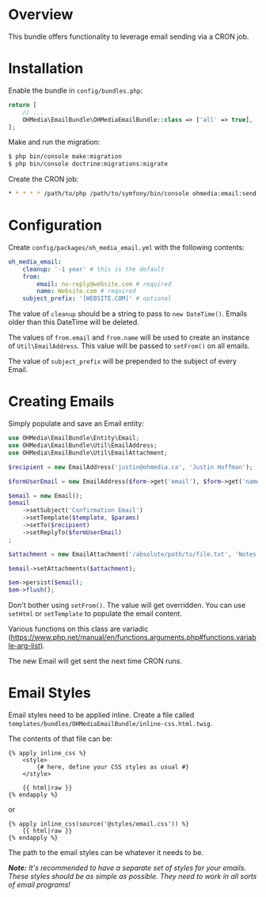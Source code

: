 # Overview

This bundle offers functionality to leverage email sending via a CRON job.

# Installation

Enable the bundle in `config/bundles.php`:

```php
return [
    // ...
    OHMedia\EmailBundle\OHMediaEmailBundle::class => ['all' => true],
];
```

Make and run the migration:

```bash
$ php bin/console make:migration
$ php bin/console doctrine:migrations:migrate
```

Create the CRON job:

```bash
* * * * * /path/to/php /path/to/symfony/bin/console ohmedia:email:send
```

# Configuration

Create `config/packages/oh_media_email.yml` with the following contents:

```yaml
oh_media_email:
    cleanup: '-1 year' # this is the default
    from:
        email: no-reply@website.com # required
        name: Website.com # required
    subject_prefix: '[WEBSITE.COM]' # optional
```

The value of `cleanup` should be a string to pass to `new DateTime()`. Emails
older than this DateTime will be deleted.

The values of `from.email` and `from.name` will be used to create an instance of
`Util\EmailAddress`. This value will be passed to `setFrom()` on all emails.

The value of `subject_prefix` will be prepended to the subject of every Email.

# Creating Emails

Simply populate and save an Email entity:

```php
use OHMedia\EmailBundle\Entity\Email;
use OHMedia\EmailBundle\Util\EmailAddress;
use OHMedia\EmailBundle\Util\EmailAttachment;

$recipient = new EmailAddress('justin@ohmedia.ca', 'Justin Hoffman');

$formUserEmail = new EmailAddress($form->get('email'), $form->get('name'));

$email = new Email();
$email
    ->setSubject('Confirmation Email')
    ->setTemplate($template, $params)
    ->setTo($recipient)
    ->setReplyTo($formUserEmail)
;

$attachment = new EmailAttachment('/absolute/path/to/file.txt', 'Notes');

$email->setAttachments($attachment);

$em->persist($email);
$em->flush();
```

Don't bother using `setFrom()`. The value will get overridden. You can use
`setHtml` or `setTemplate` to populate the email content.

Various functions on this class are variadic (https://www.php.net/manual/en/functions.arguments.php#functions.variable-arg-list).

The new Email will get sent the next time CRON runs.

# Email Styles

Email styles need to be applied inline. Create a file called
`templates/bundles/OHMediaEmailBundle/inline-css.html.twig`.

The contents of that file can be:

```twig
{% apply inline_css %}
    <style>
        {# here, define your CSS styles as usual #}
    </style>

    {{ html|raw }}
{% endapply %}
```

or 

```twig
{% apply inline_css(source('@styles/email.css')) %}
    {{ html|raw }}
{% endapply %}
```

The path to the email styles can be whatever it needs to be.

_**Note:** It's recommended to have a separate set of styles for your emails. These
styles should be as simple as possible. They need to work in all sorts of email
programs!_
